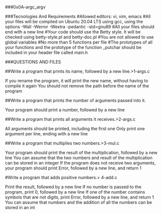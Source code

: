 ###0x0A-argc_argv

###Tecnologies And Requirements
#Allowed editors: vi, vim, emacs
#All your files will be compiled on Ubuntu 20.04 LTS using gcc, using the options -Wall -Werror -Wextra -pedantic -std=gnu89
#All your files should end with a new line
#Your code should use the Betty style. It will be checked using betty-style.pl and betty-doc.pl
#You are not allowed to use global variables
#No more than 5 functions per file
#The prototypes of all your functions and the prototype of the function _putchar should be included in your header file called main.h


###QUESTIONS AND FILES

##Write a program that prints its name, followed by a new line.>1-args.c

If you rename the program, it will print the new name, without having to compile it again
You should not remove the path before the name of the program

##Write a program that prints the number of arguments passed into it.

Your program should print a number, followed by a new line

##Write a program that prints all arguments it receives.>2-args.c

All arguments should be printed, including the first one
Only print one argument per line, ending with a new line

##Write a program that multiplies two numbers.>3-mul.c

Your program should print the result of the multiplication, followed by a new line
You can assume that the two numbers and result of the multiplication can be stored in an integer
If the program does not receive two arguments, your program should print Error, followed by a new line, and return 1

#Write a program that adds positive numbers.> 4-add.c

Print the result, followed by a new line
If no number is passed to the program, print 0, followed by a new line
If one of the number contains symbols that are not digits, print Error, followed by a new line, and return 1
You can assume that numbers and the addition of all the numbers can be stored in an int
